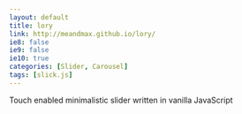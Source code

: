```yaml
---
layout: default
title: lory
link: http://meandmax.github.io/lory/
ie8: false
ie9: false
ie10: true
categories: [Slider, Carousel]
tags: [slick.js]
---
```

Touch enabled minimalistic slider written in vanilla JavaScript
